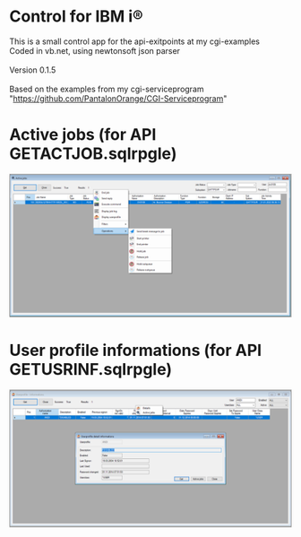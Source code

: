 # Control for IBM i®

This is a small control app for the api-exitpoints at my cgi-examples<br>
Coded in vb.net, using newtonsoft json parser<br><br>
Version 0.1.5<br><br>
Based on the examples from my cgi-serviceprogram "https://github.com/PantalonOrange/CGI-Serviceprogram"

# Active jobs (for API GETACTJOB.sqlrpgle)
![activejobs](https://github.com/PantalonOrange/Control-for-IBM-i/blob/main/actjob.PNG)


# User profile informations (for API GETUSRINF.sqlrpgle)
![userinfos](https://github.com/PantalonOrange/Control-for-IBM-i/blob/main/usrinf.PNG)